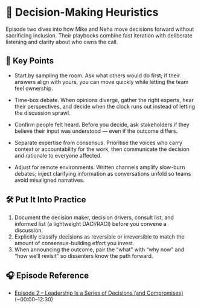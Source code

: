 # 🧠 Decision-Making Heuristics

Episode two dives into how Mike and Neha move decisions forward without sacrificing inclusion.
Their playbooks combine fast iteration with deliberate listening and clarity about who owns the call.

## 🔑 Key Points

- Start by sampling the room.
  Ask what others would do first; if their answers align with yours, you can move quickly while letting the team feel ownership.

- Time-box debate.
  When opinions diverge, gather the right experts, hear their perspectives, and decide when the clock runs out instead of letting the discussion sprawl.

- Confirm people felt heard.
  Before you decide, ask stakeholders if they believe their input was understood — even if the outcome differs.

- Separate expertise from consensus.
  Prioritise the voices who carry context or accountability for the work, then communicate the decision and rationale to everyone affected.

- Adjust for remote environments.
  Written channels amplify slow-burn debates; inject clarifying information as conversations unfold so teams avoid misaligned narratives.

## 🛠️ Put It Into Practice

1. Document the decision maker, decision drivers, consult list, and informed list (a lightweight DACI/RACI) before you convene a discussion.
2. Explicitly classify decisions as reversible or irreversible to match the amount of consensus-building effort you invest.
3. When announcing the outcome, pair the “what” with “why now” and “how we’ll revisit” so dissenters know the path forward.

## 🎧 Episode Reference

- [Episode 2 – Leadership Is a Series of Decisions (and Compromises)](https://www.youtube.com/watch?v=rRFBChzuUQI&list=PLdx6vnBOYrMZw3ZHjJJyItqQuZQhTIzhc) (~00:00–12:30)
